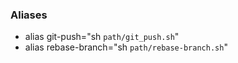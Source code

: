### Aliases

- alias git-push="sh `path/git_push.sh`"
- alias rebase-branch="sh `path/rebase-branch.sh`"
